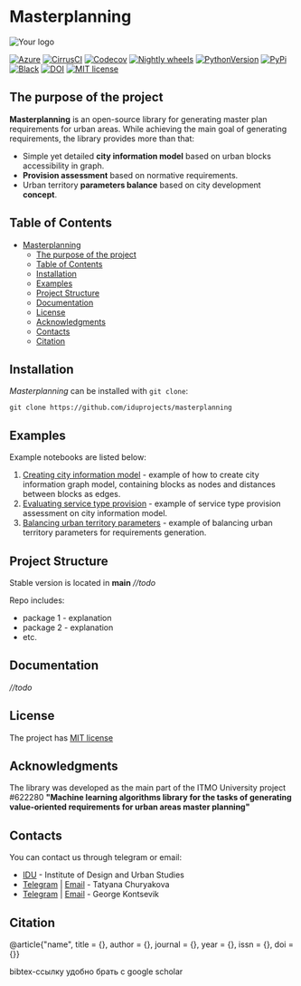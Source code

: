 # Masterplanning

![Your logo](https://sun9-46.userapi.com/impf/aUFBStH0x_6jN9UhgwrKN1WN4hZ9Y2HMMrXT2w/NuzVobaGlZ0.jpg?size=1590x400&quality=95&crop=0,0,1878,472&sign=9d33baa41a86de35d951d4bbd8011994&type=cover_group)

[![Azure](https://dev.azure.com/scikit-learn/scikit-learn/_apis/build/status/scikit-learn.scikit-learn?branchName=main)](https://dev.azure.com/scikit-learn/scikit-learn/_build/latest?definitionId=1&branchName=main)
[![CirrusCI](https://img.shields.io/cirrus/github/scikit-learn/scikit-learn/main?label=Cirrus%20CI)](https://circleci.com/gh/scikit-learn/scikit-learn)
[![Codecov](https://codecov.io/gh/scikit-learn/scikit-learn/branch/main/graph/badge.svg?token=Pk8G9gg3y9)](https://codecov.io/gh/scikit-learn/scikit-learn)
[![Nightly wheels](https://github.com/scikit-learn/scikit-learn/workflows/Wheel%20builder/badge.svg?event=schedule)](https://github.com/scikit-learn/scikit-learn/actions?query=workflow%3A%22Wheel+builder%22+event%3Aschedule)
[![PythonVersion](https://img.shields.io/badge/python-3.8%20%7C%203.9%20%7C%203.10-blue)](https://pypi.org/project/scikit-learn/)
[![PyPi](https://img.shields.io/pypi/v/scikit-learn)](https://pypi.org/project/scikit-learn)
[![Black](https://img.shields.io/badge/code%20style-black-000000.svg)](https://github.com/psf/black)
[![DOI](https://zenodo.org/badge/21369/scikit-learn/scikit-learn.svg)](https://zenodo.org/badge/latestdoi/21369/scikit-learn/scikit-learn)
[![MIT license](https://img.shields.io/badge/License-MIT-yellow.svg)](https://github.com/iduprojects/masterplanning/blob/develop/LICENSE.md)

## The purpose of the project

**Masterplanning** is an open-source library for generating master plan requirements for urban areas. While achieving the main goal of generating requirements, the library provides more than that:

- Simple yet detailed **city information model** based on urban blocks accessibility in graph.
- **Provision assessment** based on normative requirements.
- Urban territory **parameters balance** based on city development **concept**.

## Table of Contents

- [Masterplanning](#masterplanning)
  - [The purpose of the project](#the-purpose-of-the-project)
  - [Table of Contents](#table-of-contents)
  - [Installation](#installation)
  - [Examples](#examples)
  - [Project Structure](#project-structure)
  - [Documentation](#documentation)
  - [License](#license)
  - [Acknowledgments](#acknowledgments)
  - [Contacts](#contacts)
  - [Citation](#citation)

## Installation

*Masterplanning* can be installed with `git clone`:

```
git clone https://github.com/iduprojects/masterplanning
```

## Examples

Example notebooks are listed below:

1. [Creating city information model]() - example of how to create city information graph model, containing blocks as nodes and distances between blocks as edges.
2. [Evaluating service type provision]() - example of service type provision assessment on city information model.
3. [Balancing urban territory parameters]() - example of balancing urban territory parameters for requirements generation.

## Project Structure

Stable version is located in **main** *//todo*

Repo includes:

- package 1 - explanation
- package 2 - explanation
- etc.

## Documentation

*//todo*

## License

The project has [MIT license]()

## Acknowledgments

The library was developed as the main part of the ITMO University project #622280 **"Machine learning algorithms library for the tasks of generating value-oriented requirements for urban areas master planning"**

## Contacts

You can contact us through telegram or email:

- [IDU]() - Institute of Design and Urban Studies
- [Telegram]() | [Email]() - Tatyana Churyakova
- [Telegram]() | [Email]() - George Kontsevik

## Citation

@article{"name",
  title = {},
  author = {},
  journal = {},
  year = {},
  issn = {},
  doi = {}}

bibtex-ссылку удобно брать с google scholar
